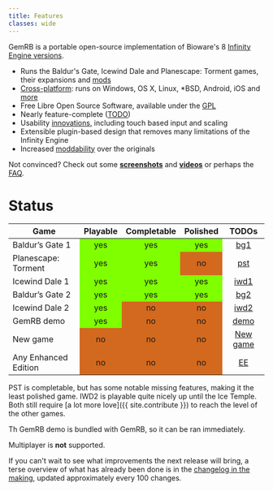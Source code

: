 ```yaml
---
title: Features
classes: wide
---
```


GemRB is a portable open-source implementation of Bioware's 8 [Infinity Engine versions](History.md).

  - Runs the Baldur's Gate, Icewind Dale and Planescape: Torment games, their expansions
    and [mods](Modding.md)
  - [Cross-platform](Supported-platforms.md): runs on Windows, OS X, Linux,
    \*BSD, Android, iOS and [more](https://gemrb.github.io/Media#exotic-platforms)
  - Free Libre Open Source Software, available under the [GPL](https://github.com/gemrb/gemrb/blob/master/COPYING)
  - Nearly feature-complete ([TODO](https://github.com/gemrb/gemrb/issues?q=is%3Aopen+is%3Aissue+label%3Afeature))
  - Usability [innovations](Innovations.md), including touch based input and scaling
  - Extensible plugin-based design that removes many limitations of the
    Infinity Engine
  - Increased [moddability](Modding.md) over the originals

Not convinced? Check out some **[screenshots](Media.md)** and **[videos](Media.md#videos)**
or perhaps the [FAQ](FAQ.md).

# Status

<table style="text-align: center">
  <thead>
    <tr>
      <th>Game</th>
      <th>Playable</th>
      <th>Completable</th>
      <th>Polished</th>
      <th style="text-align: center">TODOs</th>
    </tr>
  </thead>
  <tbody>
    <tr>
      <td style="text-align: left">Baldur’s Gate 1</td>
      <td style="background: chartreuse;">yes</td>
      <td style="background: chartreuse;">yes</td>
      <td style="background: chartreuse;">yes</td>
      <td><a href="https://github.com/gemrb/gemrb/labels/game%3A%20bg1">bg1</a></td>
    </tr>
    <tr>
      <td style="text-align: left">Planescape: Torment</td>
      <td style="background: chartreuse;">yes</td>
      <td style="background: chartreuse;">yes</td>
      <td style="background: chocolate;">no</td>
      <td><a href="https://github.com/gemrb/gemrb/labels/game%3A%20pst">pst</a></td>
    </tr>
    <tr>
      <td style="text-align: left">Icewind Dale  1</td>
      <td style="background: chartreuse;">yes</td>
      <td style="background: chartreuse;">yes</td>
      <td style="background: chartreuse;">yes</td>
      <td><a href="https://github.com/gemrb/gemrb/labels/game%3A%20iwd1">iwd1</a></td>
    </tr>
    <tr>
      <td style="text-align: left">Baldur’s Gate 2</td>
      <td style="background: chartreuse;">yes</td>
      <td style="background: chartreuse;">yes</td>
      <td style="background: chartreuse;">yes</td>
      <td><a href="https://github.com/gemrb/gemrb/labels/game%3A%20bg2">bg2</a></td>
    </tr>
    <tr>
      <td style="text-align: left">Icewind Dale  2</td>
      <td style="background: chartreuse;">yes</td>
      <td style="background: chocolate;">no</td>
      <td style="background: chocolate;">no</td>
      <td><a href="https://github.com/gemrb/gemrb/labels/game%3A%20iwd2">iwd2</a></td>
    </tr>
    <tr>
      <td style="text-align: left">GemRB demo</td>
      <td style="background: chartreuse;">yes</td>
      <td style="background: chocolate;">no</td>
      <td style="background: chocolate;">no</td>
      <td><a href="https://github.com/gemrb/gemrb/labels/game%3A%20demo">demo</a></td>
    </tr>
    <tr>
      <td style="text-align: left">New game</td>
      <td style="background: chocolate;">no</td>
      <td style="background: chocolate;">no</td>
      <td style="background: chocolate;">no</td>
      <td><a href="/New-game.html">New game</a></td>
    </tr>
    <tr>
      <td style="text-align: left">Any Enhanced Edition</td>
      <td style="background: chocolate;">no</td>
      <td style="background: chocolate;">no</td>
      <td style="background: chocolate;">no</td>
      <td><a href="https://github.com/gemrb/gemrb/issues/164">EE</a></td>
    </tr>
  </tbody>
</table>

PST is completable, but has some notable missing features, making it the least polished game.
IWD2 is playable quite nicely up until the Ice Temple. Both still require [a lot more
love]({{ site.contribute }}) to reach the level of the other games.

Th GemRB demo is bundled with GemRB, so it can be ran immediately.

Multiplayer is **not** supported.

If you can't wait to see what improvements the next release will bring, a terse overview of what
has already been done is in the [changelog in the making](https://github.com/gemrb/gemrb/blob/master/NEWS),
updated approximately every 100 changes.
